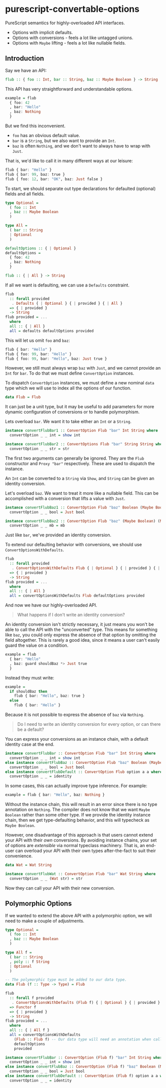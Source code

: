 # purescript-convertable-options

PureScript semantics for highly-overloaded API interfaces.

* Options with implicit defaults.
* Options with conversions - feels a lot like untagged unions.
* Options with `Maybe` lifting - feels a lot like nullable fields.

## Introduction

Say we have an API:

```purescript
flub :: { foo :: Int, bar :: String, baz :: Maybe Boolean } -> String
```

This API has very straightforward and understandable options.

```purescript
example = flub
  { foo: 42
  , bar: "Hello"
  , baz: Nothing
  }
```

But we find this inconvenient.
  * `foo` has an obvious default value.
  * `bar` is a `String`, but we also want to provide an `Int`.
  * `baz` is often `Nothing`, and we don't want to always have to wrap with `Just`.

That is, we'd like to call it in many different ways at our leisure:

```purescript
flub { bar: "Hello" }
flub { bar: 99, baz: true }
flub { foo: 12, bar: "OK", baz: Just false }
```

To start, we should separate out type declarations for defaulted (optional)
fields and all fields.

```purescript
type Optional =
  ( foo :: Int
  , baz :: Maybe Boolean
  )

type All =
  ( bar :: String
  | Optional
  )

defaultOptions :: { | Optional }
defaultOptions =
  { foo: 42
  , baz: Nothing
  }

flub :: { | All } -> String
```

If all we want is defaulting, we can use a `Defaults` constraint.

```purescript
flub
  :: forall provided
   . Defaults { | Optional } { | provided } { | All }
  => { | provided }
  -> String
flub provided = ...
  where
  all :: { | All }
  all = defaults defaultOptions provided
```

This will let us omit `foo` and `baz`:

```purescript
flub { bar: "Hello" }
flub { foo: 99, bar: "Hello" }
flub { foo: 99, bar: "Hello", baz: Just true }
```

However, we still must always wrap `baz` with `Just`, and we cannot provide
an `Int` for `bar`. To do that we must define `ConvertOption` instances.

To dispatch `ConvertOption` instances, we must define a new nominal `data` type
which we will use to index all the options of our function.

```purescript
data Flub = Flub
```

It can just be a unit type, but it may be useful to add parameters for more
dynamic configuration of conversions or to handle polymorphism.

Lets overload `bar`. We want it to take either an `Int` or a `String`.

```purescript
instance convertFlubBar1 :: ConvertOption Flub "bar" Int String where
  convertOption _ _ int = show int

instance convertFlubBar2 :: ConvertOptions Flub "bar" String String where
  convertOption _ _ str = str
```

The first two arguments can generally be ignored. They are the `Flub`
constructor and `Proxy "bar"` respectively. These are used to dispatch the
instance.

An `Int` can be converted to a `String` via `Show`, and `String` can be given
an identity conversion.

Let's overload `baz`. We want to treat it more like a nullable field. This can
be accomplished with a conversion that lifts a value with `Just`.

```purescript
instance convertFlubBaz1 :: ConvertOption Flub "baz" Boolean (Maybe Boolean) where
  convertOption _ _ bool = Just bool

instance convertFlubBaz2 :: ConvertOption Flub "baz" (Maybe Boolean) (Maybe Boolean) where
  convertOption _ _ mb = mb
```

Just like `bar`, we've provided an identity conversion.

To extend our defaulting behavior with conversions, we should use
`ConvertOptionsWithDefaults`.

```purescript
flub
  :: forall provided
   . ConvertOptionsWithDefaults Flub { | Optional } { | provided } { | All }
  => { | provided }
  -> String
flub provided = ...
  where
  all :: { | All }
  all = convertOptionsWithDefaults Flub defaultOptions provided
```

And now we have our highly-overloaded API.

> What happens if I don't write an identity conversion?

An identity conversion isn't strictly necessary, it just means you won't be able
to call the API with the "unconverted" type. This means for something like `baz`,
you could only express the absence of that option by omitting the field
altogether. This is rarely a good idea, since it means a user can't easily guard
the value on a condition.

```purescript
example = flub
  { bar: "Hello"
  , baz: guard shouldBaz *> Just true
  }
```

Instead they must write:

```purescript
example =
  if shouldBaz then
    flub { bar: "Hello", baz: true }
  else
    flub { bar: "Hello" }
```

Because it is not possible to express the absence of `baz` via `Nothing`.

> Do I need to write an identity conversion for every option, or can there be a default?

You can express your conversions as an instance chain, with a default identity
case at the end.

```purescript
instance convertFlubBar :: ConvertOption Flub "bar" Int String where
  convertOption _ _ int = show int
else instance convertFlubBaz :: ConvertOption Flub "baz" Boolean (Maybe Boolean) where
  convertOption _ _ bool = Just bool
else instance convertFlubDefault :: ConvertOption Flub option a a where
  convertOption _ _ = identity
```

In some cases, this can actually improve type inference. For example:

```purescript
example = flub { bar: "Hello", baz: Nothing }
```

Without the instance chain, this will result in an error since there is no
type annotation on `Nothing`. The compiler does not know that we want
`Maybe Boolean` rather than some other type. If we provide the identity
instance chain, then we get type-defaulting behavior, and this will typecheck
as `Maybe Boolean`.

However, one disadvantage of this approach is that users cannot extend your API
with their _own_ conversions. By avoiding instance chains, your set of options
are _extensible_ via normal typeclass machinery. That is, an end-user can
overload your API with their own types after-the-fact to suit their convenience.

```purescript
data Wat = Wat String

instance convertFlubWat :: ConvertOption Flub "bar" Wat String where
  convertOption _ _ (Wat str) = str
```

Now they can call your API with their new conversion.

## Polymorphic Options

If we wanted to extend the above API with a polymorphic option, we will need
to make a couple of adjustments.

```purescript
type Optional =
  ( foo :: Int
  , baz :: Maybe Boolean
  )

type All f =
  ( bar :: String
  , poly :: f String
  | Optional
  )

-- The polymorphic type must be added to our data type.
data Flub (f :: Type -> Type) = Flub

flub
  :: forall f provided
   . ConvertOptionsWithDefaults (Flub f) { | Optional } { | provided } { | All f }
  => Functor f
  => { | provided }
  -> String
flub provided = ...
  where
  all :: { | All f }
  all = convertOptionsWithDefaults
    (Flub :: Flub f) -- Our data type will need an annotation when called.
    defaultOptions
    provided

instance convertFlubBar :: ConvertOption (Flub f) "bar" Int String where
  convertOption _ _ int = show int
else instance convertFlubBaz :: ConvertOption (Flub f) "baz" Boolean (Maybe Boolean) where
  convertOption _ _ bool = Just bool
else instance convertFlubDefault :: ConvertOption (Flub f) option a a where
  convertOption _ _ = identity
```
